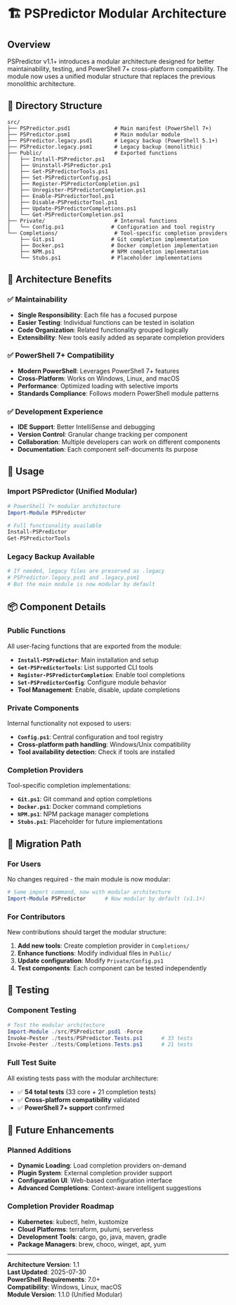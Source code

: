 # 🏗️ PSPredictor Modular Architecture

## Overview

PSPredictor v1.1+ introduces a modular architecture designed for better maintainability, testing, and PowerShell 7+ cross-platform compatibility. The module now uses a unified modular structure that replaces the previous monolithic architecture.

## 📁 Directory Structure

```
src/
├── PSPredictor.psd1              # Main manifest (PowerShell 7+)
├── PSPredictor.psm1              # Main modular module
├── PSPredictor.legacy.psd1       # Legacy backup (PowerShell 5.1+)
├── PSPredictor.legacy.psm1       # Legacy backup (monolithic)
├── Public/                       # Exported functions
│   ├── Install-PSPredictor.ps1
│   ├── Uninstall-PSPredictor.ps1
│   ├── Get-PSPredictorTools.ps1
│   ├── Set-PSPredictorConfig.ps1
│   ├── Register-PSPredictorCompletion.ps1
│   ├── Unregister-PSPredictorCompletion.ps1
│   ├── Enable-PSPredictorTool.ps1
│   ├── Disable-PSPredictorTool.ps1
│   ├── Update-PSPredictorCompletions.ps1
│   └── Get-PSPredictorCompletion.ps1
├── Private/                      # Internal functions
│   └── Config.ps1               # Configuration and tool registry
└── Completions/                  # Tool-specific completion providers
    ├── Git.ps1                  # Git completion implementation
    ├── Docker.ps1               # Docker completion implementation
    ├── NPM.ps1                  # NPM completion implementation
    └── Stubs.ps1                # Placeholder implementations
```

## 🔧 Architecture Benefits

### ✅ **Maintainability**
- **Single Responsibility**: Each file has a focused purpose
- **Easier Testing**: Individual functions can be tested in isolation
- **Code Organization**: Related functionality grouped logically
- **Extensibility**: New tools easily added as separate completion providers

### ✅ **PowerShell 7+ Compatibility**
- **Modern PowerShell**: Leverages PowerShell 7+ features
- **Cross-Platform**: Works on Windows, Linux, and macOS
- **Performance**: Optimized loading with selective imports
- **Standards Compliance**: Follows modern PowerShell module patterns

### ✅ **Development Experience**
- **IDE Support**: Better IntelliSense and debugging
- **Version Control**: Granular change tracking per component
- **Collaboration**: Multiple developers can work on different components
- **Documentation**: Each component self-documents its purpose

## 🚀 Usage

### **Import PSPredictor (Unified Modular)**
```powershell
# PowerShell 7+ modular architecture
Import-Module PSPredictor

# Full functionality available
Install-PSPredictor
Get-PSPredictorTools
```

### **Legacy Backup Available**  
```powershell
# If needed, legacy files are preserved as .legacy
# PSPredictor.legacy.psd1 and .legacy.psm1
# But the main module is now modular by default
```

## 📦 Component Details

### **Public Functions**
All user-facing functions that are exported from the module:

- **`Install-PSPredictor`**: Main installation and setup
- **`Get-PSPredictorTools`**: List supported CLI tools
- **`Register-PSPredictorCompletion`**: Enable tool completions
- **`Set-PSPredictorConfig`**: Configure module behavior
- **Tool Management**: Enable, disable, update completions

### **Private Components**
Internal functionality not exposed to users:

- **`Config.ps1`**: Central configuration and tool registry
- **Cross-platform path handling**: Windows/Unix compatibility
- **Tool availability detection**: Check if tools are installed

### **Completion Providers**
Tool-specific completion implementations:

- **`Git.ps1`**: Git command and option completions
- **`Docker.ps1`**: Docker command completions  
- **`NPM.ps1`**: NPM package manager completions
- **`Stubs.ps1`**: Placeholder for future implementations

## 🔄 Migration Path

### **For Users**
No changes required - the main module is now modular:

```powershell
# Same import command, now with modular architecture
Import-Module PSPredictor      # Now modular by default (v1.1+)
```

### **For Contributors**  
New contributions should target the modular structure:

1. **Add new tools**: Create completion provider in `Completions/`
2. **Enhance functions**: Modify individual files in `Public/`
3. **Update configuration**: Modify `Private/Config.ps1`
4. **Test components**: Each component can be tested independently

## 🧪 Testing

### **Component Testing**
```powershell
# Test the modular architecture
Import-Module ./src/PSPredictor.psd1 -Force
Invoke-Pester ./tests/PSPredictor.Tests.ps1      # 33 tests
Invoke-Pester ./tests/Completions.Tests.ps1      # 21 tests
```

### **Full Test Suite**
All existing tests pass with the modular architecture:
- ✅ **54 total tests** (33 core + 21 completion tests)
- ✅ **Cross-platform compatibility** validated
- ✅ **PowerShell 7+ support** confirmed

## 🔮 Future Enhancements

### **Planned Additions**
- **Dynamic Loading**: Load completion providers on-demand
- **Plugin System**: External completion provider support
- **Configuration UI**: Web-based configuration interface
- **Advanced Completions**: Context-aware intelligent suggestions

### **Completion Provider Roadmap**
- **Kubernetes**: kubectl, helm, kustomize
- **Cloud Platforms**: terraform, pulumi, serverless
- **Development Tools**: cargo, go, java, maven, gradle
- **Package Managers**: brew, choco, winget, apt, yum

---

**Architecture Version**: 1.1  
**Last Updated**: 2025-07-30  
**PowerShell Requirements**: 7.0+  
**Compatibility**: Windows, Linux, macOS  
**Module Version**: 1.1.0 (Unified Modular)